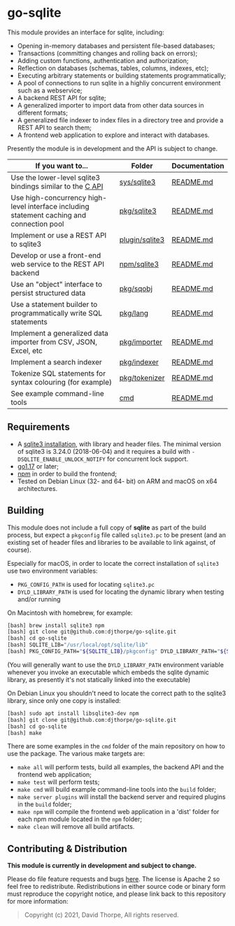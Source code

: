 # go-sqlite

This module provides an interface for sqlite, including:

  * Opening in-memory databases and persistent file-based databases;
  * Transactions (committing changes and rolling back on errors);
  * Adding custom functions, authentication and authorization;
  * Reflection on databases (schemas, tables, columns, indexes, etc);
  * Executing arbitrary statements or building statements programmatically;
  * A pool of connections to run sqlite in a highliy concurrent environment such as a webservice;
  * A backend REST API for sqlite;
  * A generalized importer to import data from other data sources in different formats;
  * A generalized file indexer to index files in a directory tree and provide a REST API
    to search them;
  * A frontend web application to explore and interact with databases.

Presently the module is in development and the API is subject to change.

| If you want to...                    |  Folder         | Documentation |
|--------------------------------------|-----------------|---------------|
| Use the lower-level sqlite3 bindings similar to the [C API](https://www.sqlite.org/capi3ref.html) | [sys/sqlite3](https://github.com/mutablelogic/go-sqlite/tree/master/sys/sqlite3) | [README.md](https://github.com/mutablelogic/go-sqlite/blob/master/sys/sqlite3/README.md) |
| Use high-concurrency high-level interface including statement caching and connection pool | [pkg/sqlite3](https://github.com/mutablelogic/go-sqlite/tree/master/pkg/sqlite3) | [README.md](https://github.com/mutablelogic/go-sqlite/blob/master/pkg/sqlite3/README.md) |
| Implement or use a REST API to sqlite3 | [plugin/sqlite3](https://github.com/mutablelogic/go-sqlite/tree/master/plugin/sqlite3) | [README.md](https://github.com/mutablelogic/go-sqlite/blob/master/plugin/sqlite3/README.md) |
| Develop or use a front-end web service to the REST API backend | [npm/sqlite3](https://github.com/mutablelogic/go-sqlite/tree/master/npm/sqlite3) | [README.md](https://github.com/mutablelogic/go-sqlite/blob/master/npm/sqlite3/README.md) |
| Use an "object" interface to persist structured data | [pkg/sqobj](https://github.com/mutablelogic/go-sqlite/tree/master/pkg/sqobj) | [README.md](https://github.com/mutablelogic/go-sqlite/blob/master/pkg/sqobj/README.md) |
| Use a statement builder to programmatically write SQL statements | [pkg/lang](https://github.com/mutablelogic/go-sqlite/tree/master/pkg/lang) | [README.md](https://github.com/mutablelogic/go-sqlite/blob/master/pkg/lang/README.md) |
| Implement a generalized data importer from CSV, JSON, Excel, etc | [pkg/importer](https://github.com/mutablelogic/go-sqlite/tree/master/pkg/importer) | [README.md](https://github.com/mutablelogic/go-sqlite/blob/master/pkg/importer/README.md) |
| Implement a search indexer | [pkg/indexer](https://github.com/mutablelogic/go-sqlite/tree/master/pkg/indexer) | [README.md](https://github.com/mutablelogic/go-sqlite/blob/master/pkg/indexer/README.md) |
| Tokenize SQL statements for syntax colouring (for example) | [pkg/tokenizer](https://github.com/mutablelogic/go-sqlite/tree/master/pkg/tokenizer) | [README.md](https://github.com/mutablelogic/go-sqlite/blob/master/pkg/tokenizer/README.md) |
| See example command-line tools | [cmd](https://github.com/mutablelogic/go-sqlite/tree/master/cmd) | [README.md](https://github.com/mutablelogic/go-sqlite/blob/master/cmd/README.md) |

## Requirements

  * A [sqlite3 installation](https://www.sqlite.org/capi3ref.html), with library and header files.
    The minimal version of sqlite3 is 3.24.0 (2018-06-04) and it requires a build with
    `-DSQLITE_ENABLE_UNLOCK_NOTIFY` for concurrent lock support.
  * [go1.17](https://golang.org/dl/) or later;
  * [npm](https://www.npmjs.com/) in order to build the frontend;
  * Tested on Debian Linux (32- and 64- bit) on ARM and macOS on x64
    architectures.

## Building

This module does not include a full
copy of __sqlite__ as part of the build process, but expect a `pkgconfig`
file called `sqlite3.pc` to be present (and an existing set of header
files and libraries to be available to link against, of course).

Especially for macOS, in order to locate the correct installation of 
`sqlite3` use two environment variables:

  * `PKG_CONFIG_PATH` is used for locating `sqlite3.pc`
  * `DYLD_LIBRARY_PATH` is used for locating the dynamic library when testing and/or running

On Macintosh with homebrew, for example:

```bash
[bash] brew install sqlite3 npm
[bash] git clone git@github.com:djthorpe/go-sqlite.git
[bash] cd go-sqlite
[bash] SQLITE_LIB="/usr/local/opt/sqlite/lib"
[bash] PKG_CONFIG_PATH="${SQLITE_LIB}/pkgconfig" DYLD_LIBRARY_PATH="${SQLITE_LIB}" make
```

(You will generally want to use the `DYLD_LIBRARY_PATH` environment variable whenever you
invoke an executable which embeds the sqlite dynamic library, as presently it's not statically
linked into the executable)

On Debian Linux you shouldn't need to locate the correct path to the sqlite3 library, since
only one copy is installed:

```bash
[bash] sudo apt install libsqlite3-dev npm
[bash] git clone git@github.com:djthorpe/go-sqlite.git
[bash] cd go-sqlite
[bash] make
```

There are some examples in the `cmd` folder of the main repository on how to use
the package. The various make targets are:

  * `make all` will perform tests, build all examples, the backend API and the frontend web application;
  * `make test` will perform tests;
  * `make cmd` will build example command-line tools into the `build` folder;
  * `make server plugins` will install the backend server and required plugins in the `build` folder;
  * `make npm` will compile the frontend web application in a 'dist' folder for each npm module located in the `npm` folder;
  * `make clean` will remove all build artifacts.

## Contributing & Distribution

__This module is currently in development and subject to change.__

Please do file feature requests and bugs [here](https://github.com/mutablelogic/go-sqlite/issues).
The license is Apache 2 so feel free to redistribute. Redistributions in either source
code or binary form must reproduce the copyright notice, and please link back to this
repository for more information:

> Copyright (c) 2021, David Thorpe, All rights reserved.
